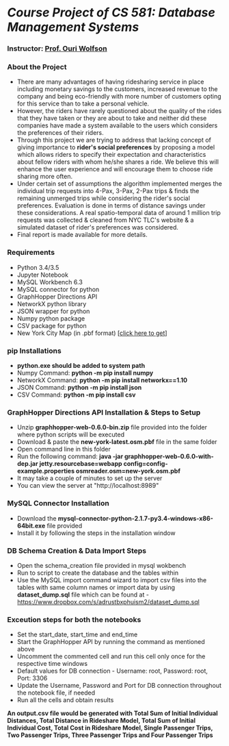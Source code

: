 _Course Project of CS 581: Database Management Systems_
=======================================================

### Instructor: [Prof. Ouri Wolfson](https://www.cs.uic.edu/k-teacher/ouri-wolfsonphd)


### About the Project
 - There are many advantages of having ridesharing service in place including monetary savings to the customers, increased revenue to the company and being eco-friendly with more number of customers opting for this service than to take a personal vehicle. 
 - However, the riders have rarely questioned about the quality of the rides that they have taken or they are about to take and neither did these companies have made a system available to the users which considers the preferences of their riders.
 - Through this project we are trying to address that lacking concept of giving importance to **rider's social preferences** by proposing a model which allows riders to specify their expectation and characteristics about fellow riders with whom he/she shares a ride. We believe this will enhance the user experience and will encourage them to choose ride sharing more often.
 - Under certain set of assumptions the algorithm implemented merges the individual trip requests into 4-Pax, 3-Pax, 2-Pax trips & finds the remaining unmerged trips while considering the rider's social preferences. Evaluation is done in terms of distance savings under these considerations. A real spatio-temporal data of around 1 million trip requests was collected & cleaned from NYC TLC's website & a simulated dataset of rider's preferences was considered.
 - Final report is made available for more details.


### Requirements
  - Python 3.4/3.5
  - Jupyter Notebook
  - MySQL Workbench 6.3
  - MySQL connector for python
  - GraphHopper Directions API
  - NetworkX python library
  - JSON wrapper for python
  - Numpy python package
  - CSV package for python
  - New York City Map (in .pbf format) [[click here to get](https://www.dropbox.com/s/ukqkcix1fq02lbf/new-york.osm.pbf)]
  
  ### pip Installations
  - **python.exe should be added to system path**
  - Numpy Command: **python -m pip install numpy**
  - NetworkX Command: **python -m pip install networkx==1.10**
  - JSON Command: **python -m pip install json**
  - CSV Command: **python -m pip install csv**
  
### GraphHopper Directions API Installation & Steps to Setup
  - Unzip **graphhopper-web-0.6.0-bin.zip** file provided into the folder where python scripts will be executed 
  - Download & paste the **new-york-latest.osm.pbf** file in the same folder
  - Open command line in this folder
  - Run the following command: **java -jar graphhopper-web-0.6.0-with-dep.jar jetty.resourcebase=webapp config=config-example.properties osmreader.osm=new-york.osm.pbf**
  - It may take a couple of minutes to set up the server
  - You can view the server at "http://localhost:8989"
  
### MySQL Connector Installation
  - Download the **mysql-connector-python-2.1.7-py3.4-windows-x86-64bit.exe** file provided
  - Install it by following the steps in the installation window
  
### DB Schema Creation & Data Import Steps
  - Open the schema_creation file provided in mysql wokbench
  - Run to script to create the database and the tables within
  - Use the MySQL import command wizard to import csv files into the tables with same column names or import data by using **dataset_dump.sql** file which can be found at - https://www.dropbox.com/s/adrustbxphuism2/dataset_dump.sql
  
### Exceution steps for both the notebooks
  - Set the start_date, start_time and end_time
  - Start the GraphHopper API by running the command as mentioned above
  - Uncomment the commented cell and run this cell only once for the respective time windows
  - Default values for DB connection - Username: root, Password: root, Port: 3306
  - Update the Username, Password and Port for DB connection throughout the notebook file, if needed
  - Run all the cells and obtain results
  
**An output.csv file would be generated with Total Sum of Initial Individual Distances, Total Distance in Rideshare Model, Total Sum of Initial Individual Cost, Total Cost in Rideshare Model, Single Passenger Trips, Two Passenger Trips, Three Passenger Trips and Four Passenger Trips**
